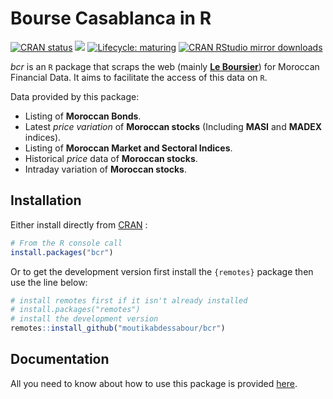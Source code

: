 
<!-- README.md is generated from README.Rmd. Please edit that file -->

# Bourse Casablanca in R

<!-- badges: start -->

[![CRAN
status](https://www.r-pkg.org/badges/version/bcr)](https://cran.r-project.org/package=bcr)
[![](https://img.shields.io/badge/dev%20-0.1.2-brightgreen.svg)](https://github.com/moutikabdessabour/bcr)<!-- [![CRAN checks](https://cranchecks.info/badges/worst/bcr)](https://cran.r-project.org/web/checks/check_results_bcr.html) -->
[![Lifecycle:
maturing](https://img.shields.io/badge/lifecycle-maturing-blue.svg)](https://www.tidyverse.org/lifecycle/#maturing)
[![CRAN RStudio mirror
downloads](https://cranlogs.r-pkg.org/badges/last-month/bcr?color=grey)](https://moutikabdessabour.github.io/bcr/)
<!-- badges: end -->

*bcr* is an `R` package that scraps the web (mainly [**Le
Boursier**](https://leboursier.ma)) for Moroccan Financial Data. It aims
to facilitate the access of this data on `R`.

Data provided by this package:

  - Listing of **Moroccan Bonds**.
  - Latest *price variation* of **Moroccan stocks** (Including **MASI**
    and **MADEX** indices).
  - Listing of **Moroccan Market and Sectoral Indices**.
  - Historical *price* data of **Moroccan stocks**.
  - Intraday variation of **Moroccan stocks**.

## Installation

Either install directly from [CRAN](https://cran.r-project.org) :

``` r
# From the R console call
install.packages("bcr")
```

Or to get the development version first install the `{remotes}` package
then use the line below:

``` r
# install remotes first if it isn't already installed
# install.packages("remotes")
# install the development version
remotes::install_github("moutikabdessabour/bcr")
```

## Documentation

All you need to know about how to use this package is provided
[here](https://moutikabdessabour.github.io/bcr/reference/index.html).
